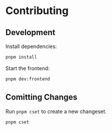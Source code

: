 # Contributing

## Development

Install dependencies:

```bash
pnpm install
```

Start the frontend:

```bash
pnpm dev:frontend
```

## Comitting Changes

Run `pnpm cset` to create a new changeset.

```bash
pnpm cset
```

